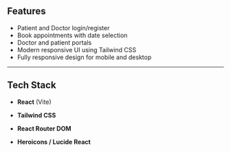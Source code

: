 





##  Features

-  Patient and Doctor login/register
-  Book appointments with date selection
-  Doctor and patient portals
-  Modern responsive UI using Tailwind CSS
-  Fully responsive design for mobile and desktop

---

##  Tech Stack

- **React** (Vite)
- **Tailwind CSS**
- **React Router DOM**

- **Heroicons / Lucide React**




